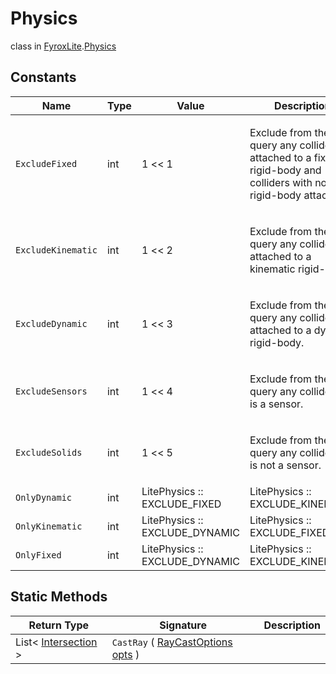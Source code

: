# Physics
class in [FyroxLite](../../scripting_api.md).[Physics](../Physics.md)

## Constants
| Name | Type | Value | Description |
|---|---|---|---|
| `ExcludeFixed` | int | 1 << 1 | <p>Exclude from the query any collider attached to a fixed rigid-body and colliders with no rigid-body attached.</p> |
| `ExcludeKinematic` | int | 1 << 2 | <p>Exclude from the query any collider attached to a kinematic rigid-body.</p> |
| `ExcludeDynamic` | int | 1 << 3 | <p>Exclude from the query any collider attached to a dynamic rigid-body.</p> |
| `ExcludeSensors` | int | 1 << 4 | <p>Exclude from the query any collider that is a sensor.</p> |
| `ExcludeSolids` | int | 1 << 5 | <p>Exclude from the query any collider that is not a sensor.</p> |
| `OnlyDynamic` | int | LitePhysics :: EXCLUDE_FIXED | LitePhysics :: EXCLUDE_KINEMATIC | <p>Excludes all colliders not attached to a dynamic rigid-body.</p> |
| `OnlyKinematic` | int | LitePhysics :: EXCLUDE_DYNAMIC | LitePhysics :: EXCLUDE_FIXED | <p>Excludes all colliders not attached to a kinematic rigid-body.</p> |
| `OnlyFixed` | int | LitePhysics :: EXCLUDE_DYNAMIC | LitePhysics :: EXCLUDE_KINEMATIC | <p>Exclude all colliders attached to a non-fixed rigid-body (this will not exclude colliders not attached to any rigid-body).</p> |

## Static Methods
| Return Type | Signature | Description |
|---|---|---|
| List< [Intersection](../Physics/Intersection.md) > | `CastRay` ( [RayCastOptions](../Physics/RayCastOptions.md) <ins>opts</ins> ) |  |

